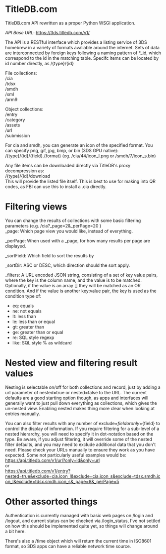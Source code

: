 # TitleDB.com

TitleDB.com API rewritten as a proper Python WSGI application. 


*API Base URL*: https://3ds.titledb.com/v1/  

The API is a RESTful interface which provides a listing service of 3DS homebrew in a variety of formats avaliable around the internet. 
Sets of data are interconnected by foreign keys following a naming pattern of *_id, which correspond to the id in the matching table. 
Specifc items can be located by id number directly, as /{type}/{id}

File collections:  
/cia  
/tdsx  
/smdh  
/xml  
/arm9  

Object collections:  
/entry  
/category  
/assets  
/url  
/submission  

For cia and smdh, you can generate an icon of the specified format. You can specify png, gif, jpg, bmp, or bin (3DS GPU native):  
/{type}/{id}/{field}.{format} (eg. /cia/44/icon_l.png or /smdh/7/icon_s.bin)  

Any file items can be downloaded directly via TitleDB's proxy decompression as:  
/{type}/{id}/download  
This will provide the listed file itself. This is best to use for making into QR codes, as FBI can use this to install a .cia directly.

# Filtering views
You can change the results of collections with some basic filtering parameters (e.g. /cia?_page=2&_perPage=20 )  
_page: Which page view you would like, instead of everything.  

_perPage: When used with a _page, for how many results per page are displayed.

_sortField: Which field to sort the results by

_sortDir: ASC or DESC, which direction should the sort apply.

_filters: A URL encoded JSON string, consisting of a set of key value pairs, where the key is the column name, and the value is to be matched. Optionally, if the value is an array [] they will be matched as an OR condition. And if the value is another key:value pair, the key is used as the condition type of:
* eq: equals  
* ne: not equals  
* lt: less than  
* le: less than or equal  
* gt: greater than  
* ge: greater than or equal  
* re: SQL style regexp  
* like: SQL style % as wildcard  

# Nested view and filtering result values
Nesting is selectable on/off for both collections and record, just by adding a url parameter of nested=true or nested=false to the URL. The current defaults are a good starting option though, as apps and interfaces will generally want to just pull down everything as collections, which gives the un-nested view. Enabling nested makes thing more clear when looking at entries manually.

You can also filter results with any number of exclude=${field} or only=${field} to control the display of information. If you require filtering for a sub-level of a nested hierarchy, you will need to specify it in dot-notation based on the type. Be aware, if you adjust filtering, it will override some of the nested filter defaults, and you may need to exclude additional data that you don't need. Please check your URLs manually to ensure they work as you have expected. Some not particularly useful examples would be:  
https://api.titledb.com/v1/url?only=id&only=url  
or  
https://api.titledb.com/v1/entry?nested=true&exclude=cia.icon_l&exclude=cia.icon_s&exclude=tdsx.smdh.icon_l&exclude=tdsx.smdh.icon_s&_page=8&_perPage=5


# Other assorted things
Authentication is currently managed with basic web pages on /login and /logout, and current status can be checked via /login_status, I've not settled on how this should be implemented quite yet, so things will change around a bit here.

There's also a /time object which will return the current time in ISO8601 format, so 3DS apps can have a reliable network time source.

